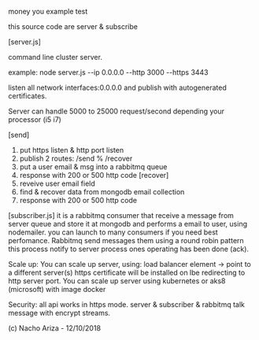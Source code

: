 money you example test

this source code are server & subscribe

[server.js]

command line cluster server.

example: node server.js --ip 0.0.0.0 --http 3000 --https 3443

listen all network interfaces:0.0.0.0 and publish with autogenerated certificates.

Server can handle 5000 to 25000 request/second depending your processor (i5 i7)

[send]
1) put https listen & http port listen 
2) publish 2 routes: /send % /recover
3) put a user email & msg into a rabbitmq queue
4) response with 200 or 500 http code
[recover]
1) reveive user email field
2) find & recover data from mongodb email collection
3) response with 200 or 500 http code

[subscriber.js]
it is a rabbitmq consumer that receive a message from server queue and store it at mongodb
and performs a email to user, using nodemailer.
you can launch to many consumers if you need best perfomance.
Rabbitmq send messages them using a round robin pattern
this process notify to server process ones operating has been done (ack).

Scale up:
You can scale up server, using:
load balancer element -> point to a different server(s)
https certificate will be installed on lbe redirecting to http server port.
You can scale up server using kubernetes or aks8 (microsoft) with image docker

Security:
all api works in https mode.
server & subscriber & rabbitmq talk message with encrypt streams.

(c) Nacho Ariza - 12/10/2018
